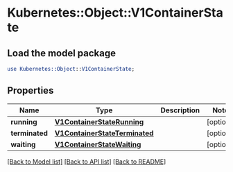 # Kubernetes::Object::V1ContainerState

## Load the model package
```perl
use Kubernetes::Object::V1ContainerState;
```

## Properties
Name | Type | Description | Notes
------------ | ------------- | ------------- | -------------
**running** | [**V1ContainerStateRunning**](V1ContainerStateRunning.md) |  | [optional] 
**terminated** | [**V1ContainerStateTerminated**](V1ContainerStateTerminated.md) |  | [optional] 
**waiting** | [**V1ContainerStateWaiting**](V1ContainerStateWaiting.md) |  | [optional] 

[[Back to Model list]](../README.md#documentation-for-models) [[Back to API list]](../README.md#documentation-for-api-endpoints) [[Back to README]](../README.md)


